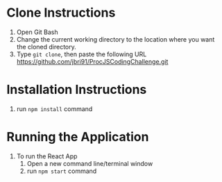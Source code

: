 # Clone Instructions
1. Open Git Bash
2. Change the current working directory to the location where you want the cloned directory.
3. Type `git clone`, then paste the following URL https://github.com/jbri91/ProcJSCodingChallenge.git

# Installation Instructions
1. run `npm install` command

    
# Running the Application
1. To run the React App
    1. Open a new command line/terminal window
    2. run `npm start` command